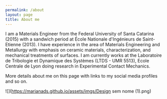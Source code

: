 ```yaml
---
permalink: /about
layout: page
title: About me
---
```


I am a Materials Engineer from the Federal University of Santa Catarina (2015) with a sandwich period at École Nationale d'Ingénieurs de Saint-Etienne (2013). I have experience in the area of Materials Engineering and Metallurgy with emphasis on ceramic materials, characterization, and mechanical treatments of surfaces. I am currently works at the Laboratoire de Tribologie et Dynamique des Systèmes (LTDS - UMR 5513), Ecole Centrale de Lyon doing research in Experimental Contact Mechanics.

More details about me on this page with links to my social media profiles and so on.

![](https://marianads.github.io/assets/imgs/Design sem nome (1).png)

